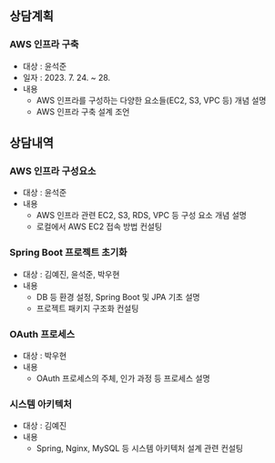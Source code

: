 ## 상담계획

### AWS 인프라 구축

+ 대상 : 윤석준
+ 일자 : 2023. 7. 24. ~ 28.
+ 내용
  + AWS 인프라를 구성하는 다양한 요소들(EC2, S3, VPC 등) 개념 설명
  + AWS 인프라 구축 설계 조언

## 상담내역

### AWS 인프라 구성요소

+ 대상 : 윤석준
+ 내용
  + AWS 인프라 관련 EC2, S3, RDS, VPC 등 구성 요소 개념 설명
  + 로컬에서 AWS EC2 접속 방법 컨설팅

### Spring Boot 프로젝트 초기화

+ 대상 : 김예진, 윤석준, 박우현
+ 내용
  + DB 등 환경 설정, Spring Boot 및 JPA 기초 설명
  + 프로젝트 패키지 구조화 컨설팅

### OAuth 프로세스

+ 대상 : 박우현
+ 내용
  + OAuth 프로세스의 주체, 인가 과정 등 프로세스 설명

### 시스템 아키텍처

+ 대상 : 김예진
+ 내용
  + Spring, Nginx, MySQL 등 시스템 아키텍처 설계 관련 컨설팅
